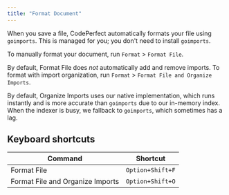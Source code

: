```yaml
---
title: "Format Document"
---
```


When you save a file, CodePerfect automatically formats your file using
`goimports`. This is managed for you; you don't need to install `goimports`.

To manually format your document, run `Format` &gt; `Format File`.

By default, Format File does _not_ automatically add and remove imports. To
format with import organization, run `Format` &gt;
`Format File and Organize Imports`.

By default, Organize Imports uses our native implementation, which runs
instantly and is more accurate than `goimports` due to our in-memory index. When
the indexer is busy, we fallback to `goimports`, which sometimes has a lag.

## Keyboard shortcuts

| Command                          | Shortcut         |
| -------------------------------- | ---------------- |
| Format File                      | `Option+Shift+F` |
| Format File and Organize Imports | `Option+Shift+O` |
